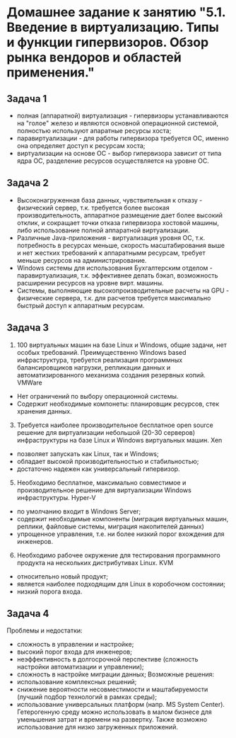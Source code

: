 # Домашнее задание к занятию "5.1. Введение в виртуализацию. Типы и функции гипервизоров. Обзор рынка вендоров и областей применения."
## Задача 1
- полная (аппаратной) виртуализация - гипервизоры устанавливаются на "голое" железо и являются основной операционной системой, полностью используют апаратные ресурсы хоста;
- паравиртуализации - для работы гипервизора требуется ОС, именно она определяет доступ к ресурсам хоста;
- виртуализации на основе ОС - выбор гипервизора зависит от типа ядра ОС, разделение ресурсов осуществляется на уровне ОС.
## Задача 2
- Высоконагруженная база данных, чувствительная к отказу - физический сервер, т.к. требуется более высокая производительность, аппаратное размещение дает более высокий отклик, и сокращает точки отказа гипервизора хостовой машины, либо использование полной аппаратной виртуализации.
- Различные Java-приложения - виртуализация уровня ОС, т.к. потребность в ресурсах меньше, скорость масштабирования выше и нет жестких требований к аппаратнымм ресурсам, требует меньше ресурсов на администрирование.
- Windows системы для использования Бухгалтерским отделом - паравиртуализация, т.к. эффективнее делать бэкап, возможность расширении ресурсов на уровне вирт. машины.
- Системы, выполняющие высокопроизводительные расчеты на GPU - физические сервера, т.к. для расчетов требуется максимально быстрый доступ к аппаратным ресурсам. 
## Задача 3
1. 100 виртуальных машин на базе Linux и Windows, общие задачи, нет особых требований. Преимущественно Windows based инфраструктура, требуется реализация программных балансировщиков нагрузки, репликации данных и автоматизированного механизма создания резервных копий.
VMWare 
- Нет ограничений по выбору операционной системы.
- Содержит необходимые компонеты: планировщик ресурсов, стек хранения данных.
3. Требуется наиболее производительное бесплатное open source решение для виртуализации небольшой (20-30 серверов) инфраструктуры на базе Linux и Windows виртуальных машин.
Xen
- позволяет запускать как Linux, так и Windows;
- обладает высокой производительностью и стабильностью;
- достаточно надежен как универсальный гипервизор.
5. Необходимо бесплатное, максимально совместимое и производительное решение для виртуализации Windows инфраструктуры.
Hyper-V
- по умолчанию входит в Windows Server;
- содержит необходимые компоненты (миграция виртуальных машин, реплики, файловые системы, миграция накопителей данных)
- упрощенное управления, т.е. ни более низкий порог вхождения для инженеров.
6. Необходимо рабочее окружение для тестирования программного продукта на нескольких дистрибутивах Linux.
KVM
- относительно новый продукт;
- является наиболее подходящим для Linux в коробочном состоянии;
- низкий порога входа.
## Задача 4
Проблемы и недостатки:
- сложность в управлении и настройке;
- высокий порог входа для инженеров;
- неэффективность в долгосрочной перспективе (сложность настройки автоматизации и управлении);
- сложность в настройке миграции данных;
Возможные решения:
- использование комплексных решений;
- снижение вероятности несовместимости и маштабируемости (лучший подбор технологий в рамках среды);
- использование универсальных платформ (напр. MS System Center).
Гетерогенную среду можно использовать в малом бизнесе для уменьшения затрат и времени на развертку. Также возможно использование для низко загруженных приложений.
